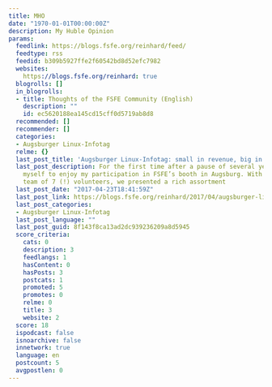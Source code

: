 ```yaml
---
title: MHO
date: "1970-01-01T00:00:00Z"
description: My Huble Opinion
params:
  feedlink: https://blogs.fsfe.org/reinhard/feed/
  feedtype: rss
  feedid: b309b5927ffe2f60542bd8d52efc7982
  websites:
    https://blogs.fsfe.org/reinhard: true
  blogrolls: []
  in_blogrolls:
  - title: Thoughts of the FSFE Community (English)
    description: ""
    id: ec5620188ea145cd15cff0d5719ab8d8
  recommended: []
  recommender: []
  categories:
  - Augsburger Linux-Infotag
  relme: {}
  last_post_title: 'Augsburger Linux-Infotag: small in revenue, big in fun!'
  last_post_description: For the first time after a pause of several years, I allowed
    myself to enjoy my participation in FSFE’s booth in Augsburg. With a remarkable
    team of 7 (!) volunteers, we presented a rich assortment
  last_post_date: "2017-04-23T18:41:59Z"
  last_post_link: https://blogs.fsfe.org/reinhard/2017/04/augsburger-linux-infotag-small-in-revenue-big-in-fun/
  last_post_categories:
  - Augsburger Linux-Infotag
  last_post_language: ""
  last_post_guid: 8f143f8ca13ad2dc939236209a8d5945
  score_criteria:
    cats: 0
    description: 3
    feedlangs: 1
    hasContent: 0
    hasPosts: 3
    postcats: 1
    promoted: 5
    promotes: 0
    relme: 0
    title: 3
    website: 2
  score: 18
  ispodcast: false
  isnoarchive: false
  innetwork: true
  language: en
  postcount: 5
  avgpostlen: 0
---
```

